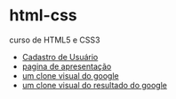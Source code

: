 # html-css
 curso de HTML5 e CSS3
    <ul>
    <li><a href="https://fernandoromeroalves.github.io/html-css/b7web/exercicio-um-formulario-de-pesquisa/index.html">Cadastro de Usuário</a></li>
    <li><a href="https://fernandoromeroalves.github.io/html-css/b7web/exercicio-uma-pagina-de-apresentacao/index.html">pagina de apresentação</a></li>
    <li><a href="https://fernandoromeroalves.github.io/html-css/b7web/exercicio-um-clone-do-google/index.html">um clone visual do google</a></li>
    <li><a href="https://fernandoromeroalves.github.io/html-css/b7web/exercicio-um-clone-dos-resultados-do-google/">um clone visual do resultado do google</a></li>       
    </ul>